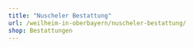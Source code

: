 ```yaml
---
title: "Nuscheler Bestattung"
url: /weilheim-in-oberbayern/nuscheler-bestattung/
shop: Bestattungen
---
```

